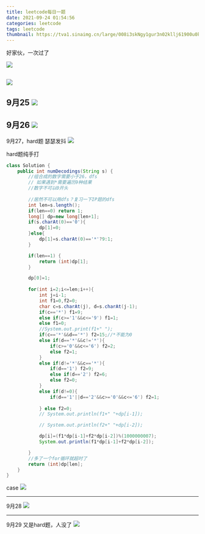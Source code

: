 ```yaml
---
title: leetcode每日一题
date: 2021-09-24 01:54:56
categories: leetcode
tags: leetcode
thumbnail: https://tva1.sinaimg.cn/large/008i3skNgy1gur3n02kllj61900u0k2l02.jpg
---
```


好家伙，一次过了

![](https://tva1.sinaimg.cn/large/008i3skNgy1gur3lu3o16j61ab0u0tee02.jpg)

![](https://tva1.sinaimg.cn/large/008i3skNgy1gur3kz0gnzj61p90u0tep02.jpg)
---
9月25
![](https://tva1.sinaimg.cn/large/008i3skNgy1guujmkp8xtj61m20mywi802.jpg)
---
9月26
![](https://tva1.sinaimg.cn/large/008i3skNgy1guujk6gelpj60sm0asq3f02.jpg)
---
9月27，hard题 瑟瑟发抖
![](https://tva1.sinaimg.cn/large/008i3skNgy1guujkt2smlj60rw0pujug02.jpg)

hard题纯手打
```java
class Solution {
    public int numDecodings(String s) {
        //组合成的数字需要小于26，dfs
        // 如果遇到*需要遍历9种结果
        //数字不可以0开头
        
        //居然不可以用dfs？复习一下IP题的dfs
        int len=s.length();
        if(len==0) return 1;
        long[] dp=new long[len+1];
        if(s.charAt(0)=='0'){
            dp[1]=0;
        }else{
            dp[1]=s.charAt(0)=='*'?9:1;
        }

        if(len==1) {
            return (int)dp[1];
        }

        dp[0]=1;
        
        for(int i=2;i<=len;i++){
            int j=i-1;
            int f1=0,f2=0;
            char c=s.charAt(j), d=s.charAt(j-1);
            if(c=='*') f1=9;
            else if(c>='1'&&c<='9') f1=1;
            else f1=0;
            //System.out.print(f1+" ");
            if(c=='*'&&d=='*') f2=15;//*不能为0
            else if(d=='*'&&c!='*'){
                if(c>='0'&&c<='6') f2=2;
                else f2=1;
            }
            else if(d!='*'&&c=='*'){
                if(d=='1') f2=9;
                else if(d=='2') f2=6;
                else f2=0;
            }
            else if(d!=0){
                if(d=='1'||d=='2'&&c>='0'&&c<='6') f2=1;
           
            } else f2=0;
            // System.out.println(f1+" "+dp[i-1]);

            // System.out.println(f2+" "+dp[i-2]);

            dp[i]=(f1*dp[i-1]+f2*dp[i-2])%(1000000007);
            System.out.println(f1*dp[i-1]+f2*dp[i-2]);

        }
        //多了一个for循环就超时了
        return (int)dp[len];
    }
}
```
case
![](https://tva1.sinaimg.cn/large/008i3skNgy1guujl8wbblj60sa0qqdic02.jpg)

---
9月28
![](https://tva1.sinaimg.cn/large/008i3skNgy1guwrx3c1sej61ja0mon2a02.jpg)

---
9月29
又是hard题，人没了
![](https://tva1.sinaimg.cn/large/008i3skNgy1guwtf4wlmcj60sg0rkdie02.jpg)
